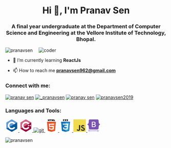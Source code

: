<h1 align="center">Hi 👋, I'm Pranav Sen</h1>
<h3 align="center">A final year undergraduate at the Department of Computer Science and Engineering at the Vellore Institute of Technology, Bhopal.</h3>
<img align="right" width="400" src="https://miro.medium.com/max/1360/1*IRGHmiGsa16stedQvIaZfw.gif" alt="coder">
<p align="left"> <img src="https://komarev.com/ghpvc/?username=pranavsen&label=Profile%20views&color=0e75b6&style=flat" alt="pranavsen" /> </p>

- 🌱 I’m currently learning **ReactJs**

- 📫 How to reach me **pranavsen962@gmail.com**

<h3 align="left">Connect with me:</h3>
<p align="left">
  <a href="https://linkedin.com/in/pranav-sen-1888a0228" target="blank"><img align="center" src="https://raw.githubusercontent.com/rahuldkjain/github-profile-readme-generator/master/src/images/icons/Social/linked-in-alt.svg" alt="pranav sen" height="30" width="40" /></a>
<a href="https://instagram.com/_pranavsen" target="blank"><img align="center" src="https://raw.githubusercontent.com/rahuldkjain/github-profile-readme-generator/master/src/images/icons/Social/instagram.svg" alt="_pranavsen" height="30" width="40" /></a>
  <a href="https://fb.com/pranav.sen.3" target="blank"><img align="center" src="https://raw.githubusercontent.com/rahuldkjain/github-profile-readme-generator/master/src/images/icons/Social/facebook.svg" alt="pranav sen" height="30" width="40" /></a>
<a href="https://auth.geeksforgeeks.org/user/pranavsen2019" target="blank"><img align="center" src="https://raw.githubusercontent.com/rahuldkjain/github-profile-readme-generator/master/src/images/icons/Social/geeks-for-geeks.svg" alt="pranavsen2019" height="30" width="40" /></a>
</p>

<h3 align="left">Languages and Tools:</h3>
<p align="left"> 
</a> <a href="https://www.cprogramming.com/" target="_blank" rel="noreferrer"> <img src="https://raw.githubusercontent.com/devicons/devicon/master/icons/c/c-original.svg" alt="c" width="40" height="40"/> </a>
<a href="https://www.w3schools.com/cpp/" target="_blank" rel="noreferrer"> <img src="https://raw.githubusercontent.com/devicons/devicon/master/icons/cplusplus/cplusplus-original.svg" alt="cplusplus" width="40" height="40"/> </a> 
<a href="https://git-scm.com/" target="_blank" rel="noreferrer"> <img src="https://www.vectorlogo.zone/logos/git-scm/git-scm-icon.svg" alt="git" width="40" height="40"/> </a>
<a href="https://www.w3.org/html/" target="_blank" rel="noreferrer"> <img src="https://raw.githubusercontent.com/devicons/devicon/master/icons/html5/html5-original-wordmark.svg" alt="html5" width="40" height="40"/> </a>
<a href="https://www.w3schools.com/css/" target="_blank" rel="noreferrer"> <img src="https://raw.githubusercontent.com/devicons/devicon/master/icons/css3/css3-original-wordmark.svg" alt="css3" width="40" height="40"/> </a>
<a href="https://developer.mozilla.org/en-US/docs/Web/JavaScript" target="_blank" rel="noreferrer"> <img src="https://raw.githubusercontent.com/devicons/devicon/master/icons/javascript/javascript-original.svg" alt="javascript" width="40" height="40"/> </a>
<a href="https://getbootstrap.com" target="_blank" rel="noreferrer"> <img src="https://raw.githubusercontent.com/devicons/devicon/master/icons/bootstrap/bootstrap-plain-wordmark.svg" alt="bootstrap" width="40" height="40"/></p>

<p><img align="left" src="https://github-readme-stats.vercel.app/api/top-langs?username=pranavsen&show_icons=true&locale=en&layout=compact" alt="pranavsen" /></p>


